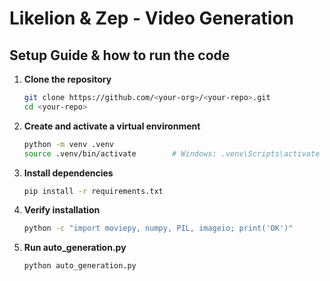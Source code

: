 # Likelion & Zep - Video Generation

## Setup Guide & how to run the code

1. **Clone the repository**
    ```bash
    git clone https://github.com/<your-org>/<your-repo>.git
    cd <your-repo>

2. **Create and activate a virtual environment**
     ```bash
    python -m venv .venv
    source .venv/bin/activate        # Windows: .venv\Scripts\activate
   
3. **Install dependencies**
    ```bash
    pip install -r requirements.txt
   
4. **Verify installation**
    ```bash
    python -c "import moviepy, numpy, PIL, imageio; print('OK')"

5. **Run auto_generation.py**
   ```bash
   python auto_generation.py
